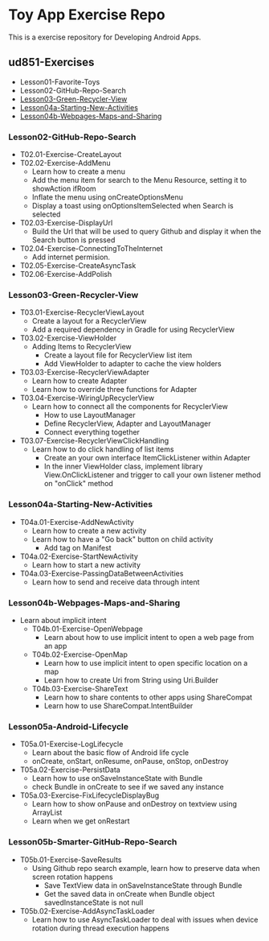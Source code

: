 # Toy App Exercise Repo

This is a exercise repository for Developing Android Apps.

## ud851-Exercises
  - Lesson01-Favorite-Toys
  - Lesson02-GitHub-Repo-Search
  - [Lesson03-Green-Recycler-View](#Lesson03-Green-Recycler-View)
  - [Lesson04a-Starting-New-Activities](#Lesson04a-Starting-New-Activities)
  - [Lesson04b-Webpages-Maps-and-Sharing](#Lesson04b-Webpages-Maps-and-Sharing)

### Lesson02-GitHub-Repo-Search
- T02.01-Exercise-CreateLayout
- T02.02-Exercise-AddMenu
  - Learn how to create a menu
  - Add the menu item for search to the Menu Resource, setting it to showAction ifRoom
  - Inflate the menu using onCreateOptionsMenu
  - Display a toast using onOptionsItemSelected when Search is selected
- T02.03-Exercise-DisplayUrl
  - Build the Url that will be used to query Github and display it when the Search button is pressed
- T02.04-Exercise-ConnectingToTheInternet
  - Add internet permision.
- T02.05-Exercise-CreateAsyncTask
- T02.06-Exercise-AddPolish

### Lesson03-Green-Recycler-View
- T03.01-Exercise-RecyclerViewLayout
  - Create a layout for a RecyclerView
  - Add a required dependency in Gradle for using RecyclerView
- T03.02-Exercise-ViewHolder
  - Adding Items to RecyclerView
    - Create a layout file for RecyclerView list item
    - Add ViewHolder to adapter to cache the view holders
- T03.03-Exercise-RecyclerViewAdapter
  - Learn how to create Adapter
  - Learn how to override three functions for Adapter
- T03.04-Exercise-WiringUpRecyclerView
  - Learn how to connect all the components for RecyclerView
    - How to use LayoutManager
    - Define RecyclerView, Adapter and LayoutManager
    - Connect everything together
- T03.07-Exercise-RecyclerViewClickHandling
  - Learn how to do click handling of list items
    - Create an your own interface ItemClickListener within Adapter
    - In the inner ViewHolder class, implement library View.OnClickListener and trigger to call your own listener method on "onClick" method

### Lesson04a-Starting-New-Activities
  - T04a.01-Exercise-AddNewActivity
    - Learn how to create a new activity 
    - Learn how to have a "Go back" button on child activity
      - Add <meta-data> tag on Manifest
  - T04a.02-Exercise-StartNewActivity
    - Learn how to start a new activity
  - T04a.03-Exercise-PassingDataBetweenActivities
    - Learn how to send and receive data through intent

### Lesson04b-Webpages-Maps-and-Sharing
  - Learn about implicit intent
    - T04b.01-Exercise-OpenWebpage
      - Learn about how to use implicit intent to open a web page from an app
    - T04b.02-Exercise-OpenMap
      - Learn how to use implicit intent to open specific location on a map
      - Learn how to create Uri from String using Uri.Builder
    - T04b.03-Exercise-ShareText
      - Learn how to share contents to other apps using ShareCompat
      - Learn how to use ShareCompat.IntentBuilder

### Lesson05a-Android-Lifecycle
  - T05a.01-Exercise-LogLifecycle
    - Learn about the basic flow of Android life cycle
    - onCreate, onStart, onResume, onPause, onStop, onDestroy
  - T05a.02-Exercise-PersistData
    - Learn how to use onSaveInstanceState with Bundle
    - check Bundle in onCreate to see if we saved any instance
  - T05a.03-Exercise-FixLifecycleDisplayBug
    - Learn how to show onPause and onDestroy on textview using ArrayList
    - Learn when we get onRestart

### Lesson05b-Smarter-GitHub-Repo-Search
  - T05b.01-Exercise-SaveResults
    - Using Github repo search example, learn how to preserve data when screen rotation happens
      - Save TextView data in onSaveInstanceState through Bundle
      - Get the saved data in onCreate when Bundle object savedInstanceState is not null
  - T05b.02-Exercise-AddAsyncTaskLoader
    - Learn how to use AsyncTaskLoader to deal with issues when device rotation during thread execution happens


